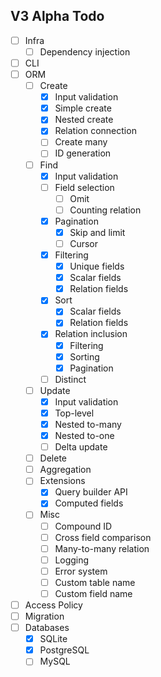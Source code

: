## V3 Alpha Todo

-   [ ] Infra
    -   [ ] Dependency injection
-   [ ] CLI
-   [ ] ORM
    -   [ ] Create
        -   [x] Input validation
        -   [x] Simple create
        -   [x] Nested create
        -   [x] Relation connection
        -   [ ] Create many
        -   [ ] ID generation
    -   [ ] Find
        -   [x] Input validation
        -   [ ] Field selection
            -   [ ] Omit
            -   [ ] Counting relation
        -   [x] Pagination
            -   [x] Skip and limit
            -   [ ] Cursor
        -   [x] Filtering
            -   [x] Unique fields
            -   [x] Scalar fields
            -   [x] Relation fields
        -   [x] Sort
            -   [x] Scalar fields
            -   [x] Relation fields
        -   [x] Relation inclusion
            -   [x] Filtering
            -   [x] Sorting
            -   [x] Pagination
        -   [ ] Distinct
    -   [ ] Update
        -   [x] Input validation
        -   [x] Top-level
        -   [x] Nested to-many
        -   [x] Nested to-one
        -   [ ] Delta update
    -   [ ] Delete
    -   [ ] Aggregation
    -   [ ] Extensions
        -   [x] Query builder API
        -   [x] Computed fields
    -   [ ] Misc
        -   [ ] Compound ID
        -   [ ] Cross field comparison
        -   [ ] Many-to-many relation
        -   [ ] Logging
        -   [ ] Error system
        -   [ ] Custom table name
        -   [ ] Custom field name
-   [ ] Access Policy
-   [ ] Migration
-   [ ] Databases
    -   [x] SQLite
    -   [x] PostgreSQL
    -   [ ] MySQL
